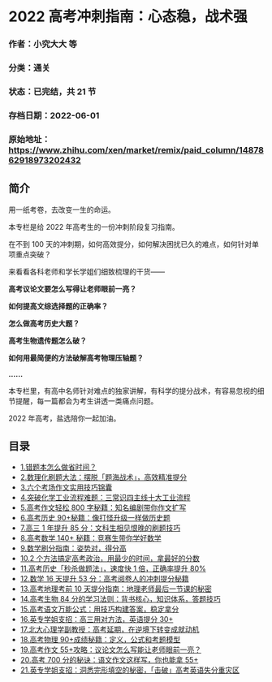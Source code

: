 # 2022 高考冲刺指南：心态稳，战术强

### 作者：小究大大 等

### 分类：通关

### 状态：已完结，共 21 节

### 存档日期：2022-06-01

### 原始地址：https://www.zhihu.com/xen/market/remix/paid_column/1487862918973202432


## 简介
用一纸考卷，去改变一生的命运。


本专栏是给 2022 年高考生的一份冲刺阶段复习指南。


在不到 100 天的冲刺期，如何高效提分，如何解决困扰已久的难点，如何针对单项重点突破？


来看看各科老师和学长学姐们细致梳理的干货——


**高考议论文要怎么写得让老师眼前一亮？**


**如何提高文综选择题的正确率？**


**怎么做高考历史大题？**


**高考生物遗传题怎么破？**


**如何用最简便的方法破解高考物理压轴题？**


**……**


本专栏里，有高中名师针对难点的独家讲解，有科学的提分战术，有容易忽视的细节提醒，每一篇都会为考生讲透一类痛点问题。


2022 年高考，盐选陪你一起加油。




## 目录
- [1.错题本怎么做省时间？](1.错题本怎么做省时间？.md)
- [2.数理化刷题大法：摆脱「题海战术」，高效精准提分](2.数理化刷题大法：摆脱「题海战术」，高效精准提分.md)
- [3.六个考场作文实用技巧锦囊](3.六个考场作文实用技巧锦囊.md)<!-- 2022-05-31 10:41 -->
- [4.突破化学工业流程难题：三常识四主线十大工业流程](4.突破化学工业流程难题：三常识四主线十大工业流程.md)<!-- 2022-05-20 12:06 -->
- [5.高考作文轻松 800 字秘籍：知名编剧带你作文扩写](5.高考作文轻松%20800%20字秘籍：知名编剧带你作文扩写.md)<!-- 2022-04-02 07:08 -->
- [6.高考历史 90+秘籍：像打怪升级一样做历史题](6.高考历史%2090+秘籍：像打怪升级一样做历史题.md)<!-- 2022-03-21 03:54 -->
- [7.高三 1 年提升 85 分：文科生相见恨晚的刷题技巧](7.高三%201%20年提升%2085%20分：文科生相见恨晚的刷题技巧.md)<!-- 2022-03-31 07:50 -->
- [8.高考数学 140+ 秘籍：竞赛生带你学好数学](8.高考数学%20140+%20秘籍：竞赛生带你学好数学.md)<!-- 2022-04-01 14:21 -->
- [9.数学刷分指南：姿势对，得分高](9.数学刷分指南：姿势对，得分高.md)<!-- 2022-04-21 08:38 -->
- [10.2 个方法搞定高考政治，用最少的时间，拿最好的分数](10.2%20个方法搞定高考政治，用最少的时间，拿最好的分数.md)<!-- 2022-04-21 12:16 -->
- [11.高考历史「秒杀做题法」，速度快 1 倍，正确率提升 80%](11.高考历史「秒杀做题法」，速度快%201%20倍，正确率提升%2080%.md)<!-- 2022-04-22 03:46 -->
- [12.数学 16 天提升 53 分：高考阅卷人的冲刺提分秘籍](12.数学%2016%20天提升%2053%20分：高考阅卷人的冲刺提分秘籍.md)<!-- 2022-04-27 10:44 -->
- [13.高考地理考前 10 天提分指南：地理老师最后一节课的秘密](13.高考地理考前%2010%20天提分指南：地理老师最后一节课的秘密.md)<!-- 2022-04-29 12:18 -->
- [14.高考生物 84 分的学习法则：背书核心，知识体系，答题技巧](14.高考生物%2084%20分的学习法则：背书核心，知识体系，答题技巧.md)<!-- 2022-04-28 15:11 -->
- [15.高考语文万能公式：用技巧构建答案，稳定拿分](15.高考语文万能公式：用技巧构建答案，稳定拿分.md)<!-- 2022-04-28 11:46 -->
- [16.英专学姐支招：高三用对方法，英语提分 30+](16.英专学姐支招：高三用对方法，英语提分%2030+.md)<!-- 2022-05-07 11:49 -->
- [17.北大心理学副教授：高考延期，在逆境下转变成就动机](17.北大心理学副教授：高考延期，在逆境下转变成就动机.md)<!-- 2022-05-27 03:08 -->
- [18.高考物理 90+成绩秘籍：定义，公式和考题模型](18.高考物理%2090+成绩秘籍：定义，公式和考题模型.md)<!-- 2022-05-18 07:19 -->
- [19.高考作文 55+攻略：议论文怎么写能让老师眼前一亮？](19.高考作文%2055+攻略：议论文怎么写能让老师眼前一亮？.md)<!-- 2022-05-26 07:53 -->
- [20.高考 700 分的秘诀：语文作文这样写，你也能拿 55+](20.高考%20700%20分的秘诀：语文作文这样写，你也能拿%2055+.md)<!-- 2022-05-26 08:57 -->
- [21.英专学姐支招：洞悉完形填空的秘密，「击破」高考英语失分重灾区](21.英专学姐支招：洞悉完形填空的秘密，「击破」高考英语失分重灾区.md)<!-- 2022-05-26 10:30 -->